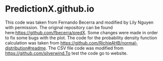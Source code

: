 # PredictionX.github.io
This code was taken from Fernando Becerra and modified by Lily Nguyen with permission. The original repository can be found here:https://github.com/fbecerra/predX. Some changes were made in order to fix some bugs with the plot. The code for the probability density function calculation was taken from https://github.com/RichieAHB/normal-distribution#readme. The CSV file code was modified from https://github.com/silverwind.To test the code go to website.
